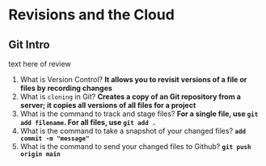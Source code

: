 # Revisions and the Cloud

## Git Intro

text here of review

1. What is Version Control? **It allows you to revisit versions of a file or files by recording changes**
2. What is `cloning` in Git? **Creates a copy of an Git repository from a server; it copies all versions of all files for a project**
3. What is the command to track and stage files? **For a single file, use `git add filename`. For all files, use `git add .`**
4. What is the command to take a snapshot of your changed files? **`add commit -m "message"`**
5. What is the command to send your changed files to Github? **`git push origin main`**
